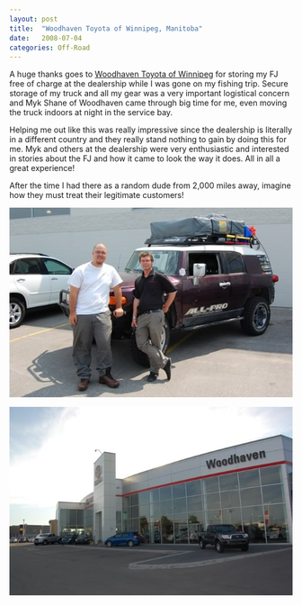 ```yaml
---
layout: post
title:  "Woodhaven Toyota of Winnipeg, Manitoba"
date:   2008-07-04
categories: Off-Road
---
```


A huge thanks goes to [Woodhaven Toyota of Winnipeg](http://www.woodhaventoyota.ca/) for storing my FJ free of charge at the dealership while I was gone on my fishing trip. Secure storage of my truck and all my gear was a very important logistical concern and Myk Shane of Woodhaven came through big time for me, even moving the truck indoors at night in the service bay.

Helping me out like this was really impressive since the dealership is literally in a different country and they really stand nothing to gain by doing this for me. Myk and others at the dealership were very enthusiastic and interested in stories about the FJ and how it came to look the way it does. All in all a great experience!

After the time I had there as a random dude from 2,000 miles away, imagine how they must treat their legitimate customers! 

![](/assets/img/2008-07-04-cde-15/DSC_0406.jpg)

![](/assets/img/2008-07-04-cde-15/DSC_0706.jpg)